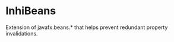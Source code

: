 InhiBeans
=========

Extension of javafx.beans.* that helps prevent redundant property invalidations.
